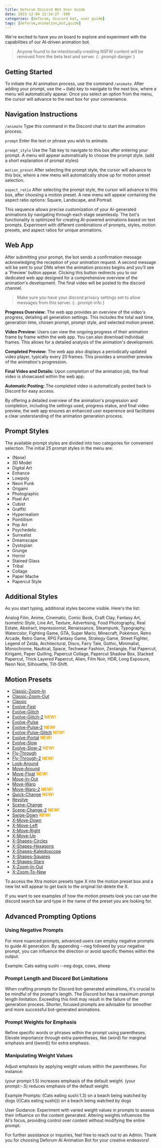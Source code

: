 ```yaml
---
title: Deforum Discord Bot User Guide
date: 2023-12-04 12:14:27 -500
categories: [deforum, discord bot, user guide]
tags: [deforum,animation,bot,guide]
---
```


We're excited to have you on board to explore and experiment with the capabilities of our AI-driven animation bot.

> Anyone found to be intentionally creating NSFW content will be removed from the beta test and server. 
{: .prompt-danger }

## Getting Started

To initiate the AI animation process, use the command `/animate`. After adding your prompt, use the `⇥` (tab) key to navigate to the next box, where a menu will automatically appear. Once you select an option from the menu, the cursor will advance to the next box for your convenience.

## Navigation Instructions
`/animate` Type this command in the Discord chat to start the animation process.

`prompt` Enter the text or phrase you wish to animate.

`prompt_style` Use the Tab key to navigate to this box after entering your prompt. A menu will appear automatically to choose the prompt style.
(add a short explanation of prompt styles)

`motion_preset` After selecting the prompt style, the cursor will advance to this box, where a new menu will automatically show up for motion preset selection.

`aspect_ratio` After selecting the prompt style, the cursor will advance to this box, after choosing a motion preset. A new menu will appear containing the aspect ratio options: Square, Landscape, and Portrait.

This sequence allows precise customization of your AI-generated animations by navigating through each stage seamlessly. The bot's functionality is optimized for creating AI-powered animations based on text prompts. Experiment with different combinations of prompts, styles, motion presets, and aspect ratios for unique animations.

## Web App

After submitting your prompt, the bot sends a confirmation message acknowledging the reception of your animation request. A second message will be sent to your DMs when the animation process begins and you’ll see a 'Preview' button appear. Clicking this button redirects you to our dedicated web app designed for a comprehensive overview of the animation's development. The final video will be posted to the discord channel. 

> Make sure you have your discord privacy settings set to allow messages from this server.
{: .prompt-info }

**Progress Overview:** The web app provides an overview of the video's progress, detailing all generation settings. This includes the total wait time, generation time, chosen prompt, prompt style, and selected motion preset.

**Video Preview:** Users can view the ongoing progress of their animation frame by frame within the web app. You can also download individual frames. This allows for a detailed analysis of the animation's development. 

**Completed Preview:** The web app also displays a periodically updated video player, typically every 20 frames. This provides a smoother preview of the animation's progression.

**Final Video and Details:** Upon completion of the animation job, the final video is showcased within the web app. 

**Automatic Posting:** The completed video is automatically posted back to Discord for easy access.

By offering a detailed overview of the animation's progression and completion, including the settings used, progress status, and final video preview, the web app ensures an enhanced user experience and facilitates a clear understanding of the animation generation process.

## Prompt Styles
The available prompt styles are divided into two categories for convenient selection. The initial 25 prompt styles in the menu are:
- (None)
- 3D Model
- Digital Art
- Enhance
- Lowpoly
- Neon Punk
- Origami
- Photographic
- Pixel Art
- Cubist
- Graffiti
- Hyperrealism
- Pointillism
- Pop Art
- Psychedelic
- Surrealist
- Dreamscape
- Dystopian
- Grunge
- Horror
- Stained Glass
- Tribal
- Collage
- Paper Mache
- Papercut Style

## Additional Styles
As you start typing, additional styles become visible. Here's the list:

Analog Film, Anime, Cinematic, Comic Book,
Craft Clay, Fantasy Art, Isometric Style, Line Art, 
Texture, Advertising, Food Photography, Real Estate, 
Abstract, Impressionist, Renaissance, Steampunk, 
Typography, Watercolor, Fighting Game, GTA, 
Super Mario, Minecraft, Pokémon, Retro Arcade, 
Retro Game, RPG Fantasy Game, Strategy Game, 
Street Fighter, Legend of Zelda, Architectural, Disco, 
Fairy Tale, Gothic, Minimalist, Monochrome, 
Nautical, Space, Techwear Fashion, Zentangle, 
Flat Papercut, Kirigami, Paper Quilling, Papercut Collage, 
Papercut Shadow Box, Stacked Papercut, Thick Layered Papercut, 
Alien, Film Noir, HDR, Long Exposure, Neon Noir, Silhouette, Tilt-Shift.

## Motion Presets
- [Classic-Zoom-In](https://deforum-wiki.s3.us-east-2.amazonaws.com/preset-examples/Classic-Zoom-In.mp4)
- [Classic-Zoom-Out](https://deforum-wiki.s3.us-east-2.amazonaws.com/preset-examples/Classic-Zoom-Out.mp4)
- [Classic](https://deforum-wiki.s3.us-east-2.amazonaws.com/preset-examples/Classic.mp4)
- [Evolve-Fast](https://deforum-wiki.s3.us-east-2.amazonaws.com/preset-examples/Evolve-Fast.mp4)
- [Evolve-Glitch](https://deforum-wiki.s3.us-east-2.amazonaws.com/preset-examples/Evolve-Glitch.mp4)
- [Evolve-Glitch-2](https://deforum-wiki.s3.us-east-2.amazonaws.com/preset-examples/Evolve-Glitch-2.mp4) <span style="color:orange;">**NEW!**</span>
- [Evolve-Pulse](https://deforum-wiki.s3.us-east-2.amazonaws.com/preset-examples/Evolve-Pulse.mp4)
- [Evolve-Pulse-2](https://deforum-wiki.s3.us-east-2.amazonaws.com/preset-examples/Evolve-Pulse-2.mp4)  <span style="color:orange;">**NEW!**</span>
- [Evolve-Pulse-Glitch](https://deforum-wiki.s3.us-east-2.amazonaws.com/preset-examples/Evolve-Pulse-Glitch.mp4)  <span style="color:orange;">**NEW!**</span>
- [Evolve-Portal](https://deforum-wiki.s3.us-east-2.amazonaws.com/preset-examples/Evolve-Portal.mp4) <span style="color:orange;">**NEW!**</span>
- [Evolve-Slow](https://deforum-wiki.s3.us-east-2.amazonaws.com/preset-examples/Evolve_Slow.mp4)
- [Evolve-Slow-2](https://deforum-wiki.s3.us-east-2.amazonaws.com/preset-examples/Evolve-Slow-2.mp4) <span style="color:orange;">**NEW!**</span>
- [Fly-Through](https://deforum-wiki.s3.us-east-2.amazonaws.com/preset-examples/Fly-Through.mp4)
- [Fly-Through-2](https://deforum-wiki.s3.us-east-2.amazonaws.com/preset-examples/Fly-Through-2.mp4) <span style="color:orange;">**NEW!**</span>
- [Look-Around](https://deforum-wiki.s3.us-east-2.amazonaws.com/preset-examples/Look-Around.mp4)
- [Move-Around](https://deforum-wiki.s3.us-east-2.amazonaws.com/preset-examples/Move-Around.mp4)
- [Move-Float](https://deforum-wiki.s3.us-east-2.amazonaws.com/preset-examples/Move-Float.mp4) <span style="color:orange;">**NEW!**</span>
- [Move-In-Out](https://deforum-wiki.s3.us-east-2.amazonaws.com/preset-examples/Move-In-Out.mp4)
- [Move-Warp](https://deforum-wiki.s3.us-east-2.amazonaws.com/preset-examples/Move-Warp.mp4)
- [Move-Warp-2](https://deforum-wiki.s3.us-east-2.amazonaws.com/preset-examples/Move-Warp-2.mp4) <span style="color:orange;">**NEW!**</span>
- [Quick-Change](https://deforum-wiki.s3.us-east-2.amazonaws.com/preset-examples/Quick-Change.mp4) <span style="color:orange;">**NEW!**</span>
- [Revolve](https://deforum-wiki.s3.us-east-2.amazonaws.com/preset-examples/Revolve.mp4)
- [Scene-Change](https://deforum-wiki.s3.us-east-2.amazonaws.com/preset-examples/Scene-Change.mp4)
- [Scene-Change-2](https://deforum-wiki.s3.us-east-2.amazonaws.com/preset-examples/Scene-Change-2.mp4) <span style="color:orange;">**NEW!**</span>
- [Swipe-Down](https://deforum-wiki.s3.us-east-2.amazonaws.com/preset-examples/Swipe-Down.mp4) <span style="color:orange;">**NEW!**</span>
- [X-Move-Down](https://deforum-wiki.s3.us-east-2.amazonaws.com/preset-examples/Move-Down.mp4)
- [X-Move-Left](https://deforum-wiki.s3.us-east-2.amazonaws.com/preset-examples/Move_Left.mp4)
- [X-Move-Right](https://deforum-wiki.s3.us-east-2.amazonaws.com/preset-examples/Move-Right.mp4)
- [X-Move-Up](https://deforum-wiki.s3.us-east-2.amazonaws.com/preset-examples/Move-Up.mp4)
- [X-Shapes-Circles](https://deforum-wiki.s3.us-east-2.amazonaws.com/preset-examples/Shapes-Cirlcles.mp4)
- [X-Shapes-Hexagons](https://deforum-wiki.s3.us-east-2.amazonaws.com/preset-examples/Shapes-Hexagons.mp4)
- [X-Shapes-Kaleidoscope](https://deforum-wiki.s3.us-east-2.amazonaws.com/preset-examples/Shapes-Kaleidoscope.mp4)
- [X-Shapes-Squares](https://deforum-wiki.s3.us-east-2.amazonaws.com/preset-examples/Shapes-Squares.mp4)
- [X-Shapes-Stars](https://deforum-wiki.s3.us-east-2.amazonaws.com/preset-examples/Shapes-Stars.mp4)
- [X-Zoom-In-Out](https://deforum-wiki.s3.us-east-2.amazonaws.com/preset-examples/Zoom-In-Out.mp4)
- [X-Zoom-To-New](https://deforum-wiki.s3.us-east-2.amazonaws.com/preset-examples/Zoom-To-New.mp4)

To access the Xtra motion presets type X into the motion preset box and a new list will appear to get back to the original list delete the X. 

If you want to see examples of how the motion presets look you can use the discord search bar and type in the name of the preset you are looking for. 

## Advanced Prompting Options
### Using Negative Prompts
For more nuanced prompts, advanced users can employ negative prompts to guide AI generation. By appending --neg followed by your negative prompt, you can influence the direction or avoid specific themes within the output. 

Example: Cats eating sushi --neg dogs, cows, sheep
### Prompt Length and Discord Bot Limitations
When crafting prompts for Discord bot-generated animations, it's crucial to be mindful of the prompt's length. The Discord bot has a maximum prompt length limitation. Exceeding this limit may result in the failure of the generation process. Shorter, focused prompts are advisable for smoother and more successful bot-generated animations.


### Prompt Weights for Emphasis
Refine specific words or phrases within the prompt using parentheses. Elevate importance through extra parentheses, like (word) for marginal emphasis and ((word)) for extra emphasis.
### Manipulating Weight Values

Adjust emphasis by applying weight values within the parentheses. 
For instance:

(your prompt:1.5) increases emphasis of the default weight.
(your prompt:-.5) reduces emphasis of the default weight.


Example Prompts: 
(Cats eating sushi:1.3) on a beach being watched by dogs
          (((Cats eating sushi))) on a beach being watched by dogs

User Guidance: Experiment with varied weight values in prompts to assess their influence on the content generated. Altering weights influences the AI's focus, providing control over content without modifying the entire prompt.

For further assistance or inquiries, feel free to reach out to an Admin. Thank you for choosing Deforum AI Animation Bot for your creative endeavors!   
